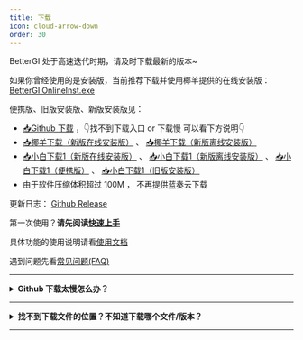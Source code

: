 ```yaml
---
title: 下载
icon: cloud-arrow-down
order: 30
---
```


BetterGI 处于高速迭代时期，请及时下载最新的版本~

如果你曾经使用的是安装版，当前推荐下载并使用椰羊提供的在线安装版： [BetterGI.OnlineInst.exe](https://77.cocogoat.cn/dfs/bgi/BetterGI.OnlineInst.exe)

便携版、旧版安装版、新版安装版见：

* [📥Github 下载](https://github.com/babalae/better-genshin-impact/releases)  ，👇找不到下载入口 or 下载慢 可以看下方说明👇
* [📥椰羊下载（新版在线安装版）](https://77.cocogoat.cn/dfs/bgi/BetterGI.OnlineInst.exe) 、 [📥椰羊下载（新版离线安装版）](https://77.cocogoat.cn/dfs/bgi/BetterGI.Install.exe)
* [📥小白下载1（新版在线安装版）](https://alist.linzefeng.top/d/mega/bgi/BetterGI.OnlineInst.exe?sign=bZTQecBL2QpFKp5DiHB1ZFLDdMCmq7lMlRnEnH3FKwM=:0) 、 [📥小白下载1（新版离线安装版）](https://alist.linzefeng.top/d/mega/bgi/BetterGI.Install.0.40.0.exe?sign=6eVpkh1KzwmCME28nA2t8wgn2BIiibMo8NuGCwTbhuQ=:0) 、 [📥小白下载1（便携版）](https://alist.linzefeng.top/d/mega/bgi/BetterGI_v0.40.0.7z?sign=tePyBvsm2LqqUser_JO3-CVj3xbN78vjsJrP2P7Ofdg=:0) 、 [📥小白下载1（旧版安装版）](https://alist.linzefeng.top/d/mega/bgi/BetterGI_Setup_v0.40.0.exe?sign=VEJs53JZ5-CtgAVerjRXIK2p4eOvixMlYcXUR4AuZFw=:0)
* 由于软件压缩体积超过 100M ， 不再提供蓝奏云下载

更新日志： [Github Release](https://github.com/babalae/better-genshin-impact/releases)

第一次使用？**请先阅读[快速上手](/quickstart.html)**

具体功能的使用说明请看[使用文档](/doc.html)

遇到问题先看[常见问题(FAQ)](/faq.html)

---

<details>
<summary><b>Github 下载太慢怎么办？</b></summary>

可以使用下面的公益加速服务：

[https://moeyy.cn/gh-proxy/](https://moeyy.cn/gh-proxy/)

[https://github.abskoop.workers.dev/](https://github.abskoop.workers.dev/)

[https://gitmirror.com/files.html](https://gitmirror.com/files.html)

</details>

---

<details>
<summary><b>找不到下载文件的位置？不知道下载哪个文件/版本？</b></summary>

BetterGI 提供在 Github 页面了两个版本，分别是<b>安装版</b>和<b>便携版</b>，两个版本除了打包与安装方式之外，无任何区别。

在本页面额外提供了另外的安装版本，具体区别见下方说明。

下载位置在更新日志下方：

![](https://img.alicdn.com/imgextra/i3/2042484851/O1CN01tf0mIZ1lhoHgJXyAU_!!2042484851.png)

* **安装版（新在线版）** 的文件名是 `BetterGI.OnlineInst.exe`，自动选择优路线下载并安装。
* **安装版（新离线版）** 的文件名是 `BetterGI.Install.exe`，安装速度比下面的安装版更快，且会自动更新到新版本。
* **安装版** 的文件名是 `BetterGI_Setup_v版本号.exe`，安装后会自动在开始菜单创建快捷方式。如果你不知道解压缩是什么操作，请使用这个版本。
* **便携版** 的文件名是 `BetterGI_v版本号.7z` （老版本是`zip`压缩包），解压并运行 `BetterGI.exe` 即可。

有更高版本号的情况下优先下载更高版本号的 BetterGI！

</details>

---




